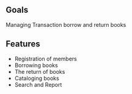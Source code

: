 
## Goals
Managing Transaction borrow and return books

## Features
- Registration of members
- Borrowing books
- The return of books
- Cataloging books
- Search and Report
